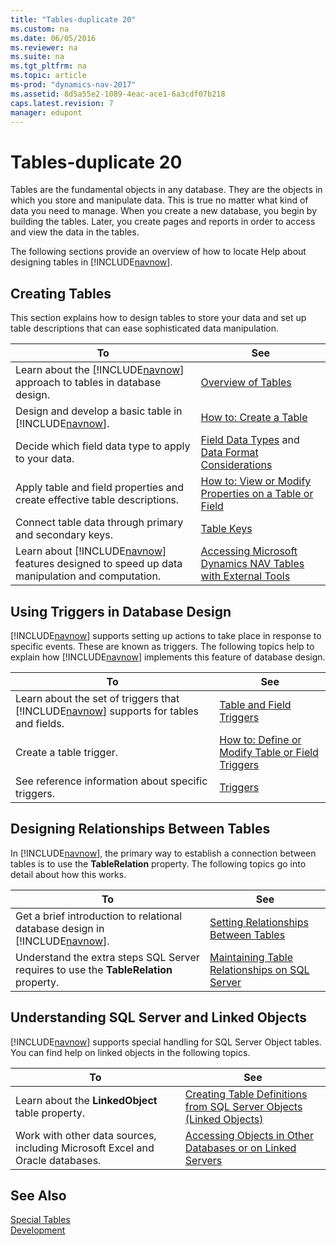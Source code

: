 ```yaml
---
title: "Tables-duplicate 20"
ms.custom: na
ms.date: 06/05/2016
ms.reviewer: na
ms.suite: na
ms.tgt_pltfrm: na
ms.topic: article
ms-prod: "dynamics-nav-2017"
ms.assetid: 8d5a55e2-1089-4eac-ace1-6a3cdf07b218
caps.latest.revision: 7
manager: edupont
---
```

# Tables-duplicate 20
Tables are the fundamental objects in any database. They are the objects in which you store and manipulate data. This is true no matter what kind of data you need to manage. When you create a new database, you begin by building the tables. Later, you create pages and reports in order to access and view the data in the tables.  
  
 The following sections provide an overview of how to locate Help about designing tables in [!INCLUDE[navnow](includes/navnow_md.md)].  
  
## Creating Tables  
 This section explains how to design tables to store your data and set up table descriptions that can ease sophisticated data manipulation.  
  
|To|See|  
|--------|---------|  
|Learn about the [!INCLUDE[navnow](includes/navnow_md.md)] approach to tables in database design.|[Overview of Tables](Overview-of-Tables.md)|  
|Design and develop a basic table in [!INCLUDE[navnow](includes/navnow_md.md)].|[How to: Create a Table](../Topic/How%20to:%20Create%20a%20Table.md)|  
|Decide which field data type to apply to your data.|[Field Data Types](Field-Data-Types.md) and [Data Format Considerations](Data-Format-Considerations.md)|  
|Apply table and field properties and create effective table descriptions.|[How to: View or Modify Properties on a Table or Field](../Topic/How%20to:%20View%20or%20Modify%20Properties%20on%20a%20Table%20or%20Field.md)|  
|Connect table data through primary and secondary keys.|[Table Keys](Table-Keys.md)|  
|Learn about [!INCLUDE[navnow](includes/navnow_md.md)] features designed to speed up data manipulation and computation.|[Accessing Microsoft Dynamics NAV Tables with External Tools](Accessing-Microsoft-Dynamics-NAV-Tables-with-External-Tools.md)|  
  
## Using Triggers in Database Design  
 [!INCLUDE[navnow](includes/navnow_md.md)] supports setting up actions to take place in response to specific events. These are known as triggers. The following topics help to explain how [!INCLUDE[navnow](includes/navnow_md.md)] implements this feature of database design.  
  
|To|See|  
|--------|---------|  
|Learn about the set of triggers that [!INCLUDE[navnow](includes/navnow_md.md)] supports for tables and fields.|[Table and Field Triggers](Table-and-Field-Triggers.md)|  
|Create a table trigger.|[How to: Define or Modify Table or Field Triggers](../Topic/How%20to:%20Define%20or%20Modify%20Table%20or%20Field%20Triggers.md)|  
|See reference information about specific triggers.|[Triggers](Triggers.md)|  
  
## Designing Relationships Between Tables  
 In [!INCLUDE[navnow](includes/navnow_md.md)], the primary way to establish a connection between tables is to use the **TableRelation** property. The following topics go into detail about how this works.  
  
|To|See|  
|--------|---------|  
|Get a brief introduction to relational database design in [!INCLUDE[navnow](includes/navnow_md.md)].|[Setting Relationships Between Tables](Setting-Relationships-Between-Tables.md)|  
|Understand the extra steps SQL Server requires to use the **TableRelation** property.|[Maintaining Table Relationships on SQL Server](Maintaining-Table-Relationships-on-SQL-Server.md)|  
  
## Understanding SQL Server and Linked Objects  
 [!INCLUDE[navnow](includes/navnow_md.md)] supports special handling for SQL Server Object tables. You can find help on linked objects in the following topics.  
  
|To|See|  
|--------|---------|  
|Learn about the **LinkedObject** table property.|[Creating Table Definitions from SQL Server Objects \(Linked Objects\)](Creating-Table-Definitions-from-SQL-Server-Objects--Linked-Objects-.md)|  
|Work with other data sources, including Microsoft Excel and Oracle databases.|[Accessing Objects in Other Databases or on Linked Servers](Accessing-Objects-in-Other-Databases-or-on-Linked-Servers.md)|  
  
## See Also  
 [Special Tables](Special-Tables.md)   
 [Development](Development.md)